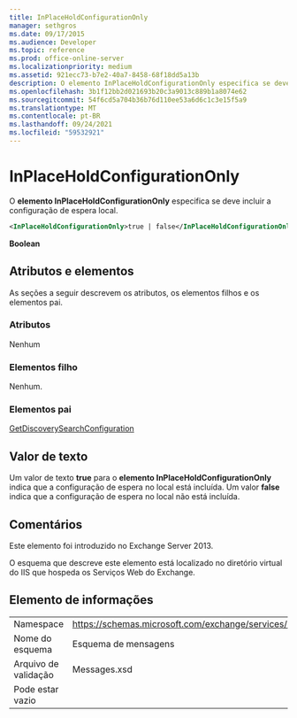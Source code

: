 ```yaml
---
title: InPlaceHoldConfigurationOnly
manager: sethgros
ms.date: 09/17/2015
ms.audience: Developer
ms.topic: reference
ms.prod: office-online-server
ms.localizationpriority: medium
ms.assetid: 921ecc73-b7e2-40a7-8458-68f18dd5a13b
description: O elemento InPlaceHoldConfigurationOnly especifica se deve incluir a configuração de espera local.
ms.openlocfilehash: 3b1f12bb2d021693b20c3a9013c889b1a8074e62
ms.sourcegitcommit: 54f6cd5a704b36b76d110ee53a6d6c1c3e15f5a9
ms.translationtype: MT
ms.contentlocale: pt-BR
ms.lasthandoff: 09/24/2021
ms.locfileid: "59532921"
---
```

# <a name="inplaceholdconfigurationonly"></a>InPlaceHoldConfigurationOnly

O **elemento InPlaceHoldConfigurationOnly** especifica se deve incluir a configuração de espera local. 
  
```XML
<InPlaceHoldConfigurationOnly>true | false</InPlaceHoldConfigurationOnly>
```

 **Boolean**
## <a name="attributes-and-elements"></a>Atributos e elementos

As seções a seguir descrevem os atributos, os elementos filhos e os elementos pai.
  
### <a name="attributes"></a>Atributos

Nenhum
  
### <a name="child-elements"></a>Elementos filho

Nenhum.
  
### <a name="parent-elements"></a>Elementos pai

[GetDiscoverySearchConfiguration](getdiscoverysearchconfiguration.md)
  
## <a name="text-value"></a>Valor de texto

Um valor de texto **true** para o **elemento InPlaceHoldConfigurationOnly** indica que a configuração de espera no local está incluída. Um valor **false** indica que a configuração de espera no local não está incluída. 
  
## <a name="remarks"></a>Comentários

Este elemento foi introduzido no Exchange Server 2013.
  
O esquema que descreve este elemento está localizado no diretório virtual do IIS que hospeda os Serviços Web do Exchange.
  
## <a name="element-information"></a>Elemento de informações

|||
|:-----|:-----|
|Namespace  <br/> |https://schemas.microsoft.com/exchange/services/2006/messages  <br/> |
|Nome do esquema  <br/> |Esquema de mensagens  <br/> |
|Arquivo de validação  <br/> |Messages.xsd  <br/> |
|Pode estar vazio  <br/> ||
   

